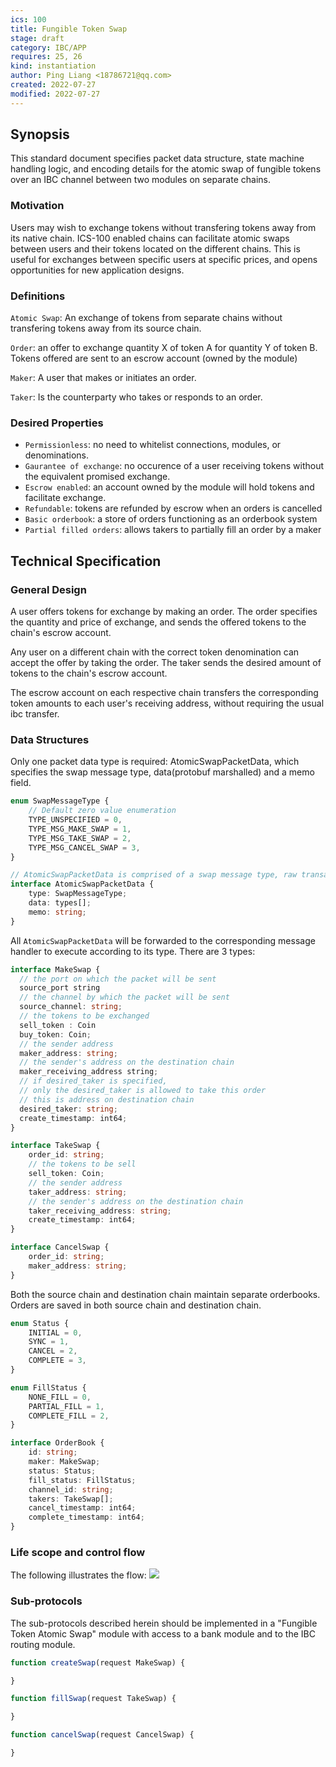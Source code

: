 ```yaml
---
ics: 100
title: Fungible Token Swap
stage: draft
category: IBC/APP
requires: 25, 26
kind: instantiation
author: Ping Liang <18786721@qq.com>
created: 2022-07-27
modified: 2022-07-27
---
```


## Synopsis

This standard document specifies packet data structure, state machine handling logic, and encoding details for the atomic swap of fungible tokens over an IBC channel between two modules on separate chains.

### Motivation

Users may wish to exchange tokens without transfering tokens away from its native chain. ICS-100 enabled chains can facilitate atomic swaps between users and their tokens located on the different chains. This is useful for exchanges between specific users at specific prices, and opens opportunities for new application designs.

### Definitions

`Atomic Swap`: An exchange of tokens from separate chains without transfering tokens away from its source chain.

`Order`: an offer to exchange quantity X of token A for quantity Y of token B. Tokens offered are sent to an escrow account (owned by the module)

`Maker`: A user that makes or initiates an order.

`Taker`: Is the counterparty who takes or responds to an order.

### Desired Properties

- `Permissionless`: no need to whitelist connections, modules, or denominations.
- `Gaurantee of exchange`: no occurence of a user receiving tokens without the equivalent promised exchange.
- `Escrow enabled`: an account owned by the module will hold tokens and facilitate exchange.
- `Refundable`: tokens are refunded by escrow when an orders is cancelled
- `Basic orderbook`: a store of orders functioning as an orderbook system
- `Partial filled orders`: allows takers to partially fill an order by a maker

## Technical Specification

### General Design

A user offers tokens for exchange by making an order. The order specifies the quantity and price of exchange, and sends the offered tokens to the chain's escrow account.

Any user on a different chain with the correct token denomination can accept the offer by taking the order. The taker sends the desired amount of tokens to the chain's escrow account.

The escrow account on each respective chain transfers the corresponding token amounts to each user's receiving address, without requiring the usual ibc transfer.

### Data Structures

Only one packet data type is required: AtomicSwapPacketData, which specifies the swap message type, data(protobuf marshalled) and a memo field.

```typescript
enum SwapMessageType {
	// Default zero value enumeration
	TYPE_UNSPECIFIED = 0,
	TYPE_MSG_MAKE_SWAP = 1,
	TYPE_MSG_TAKE_SWAP = 2,
	TYPE_MSG_CANCEL_SWAP = 3,
}

// AtomicSwapPacketData is comprised of a swap message type, raw transaction and optional memo field.
interface AtomicSwapPacketData {
	type: SwapMessageType;
	data: types[];
	memo: string;
}
```

All `AtomicSwapPacketData` will be forwarded to the corresponding message handler to execute according to its type. There are 3 types:

```typescript
interface MakeSwap {
  // the port on which the packet will be sent
  source_port string
  // the channel by which the packet will be sent
  source_channel: string;
  // the tokens to be exchanged
  sell_token : Coin
  buy_token: Coin;
  // the sender address
  maker_address: string;
  // the sender's address on the destination chain
  maker_receiving_address string;
  // if desired_taker is specified,
  // only the desired_taker is allowed to take this order
  // this is address on destination chain
  desired_taker: string;
  create_timestamp: int64;
}
```

```typescript
interface TakeSwap {
	order_id: string;
	// the tokens to be sell
	sell_token: Coin;
	// the sender address
	taker_address: string;
	// the sender's address on the destination chain
	taker_receiving_address: string;
	create_timestamp: int64;
}
```

```typescript
interface CancelSwap {
	order_id: string;
	maker_address: string;
}
```

Both the source chain and destination chain maintain separate orderbooks. Orders are saved in both source chain and destination chain.

```typescript
enum Status {
	INITIAL = 0,
	SYNC = 1,
	CANCEL = 2,
	COMPLETE = 3,
}

enum FillStatus {
	NONE_FILL = 0,
	PARTIAL_FILL = 1,
	COMPLETE_FILL = 2,
}

interface OrderBook {
	id: string;
	maker: MakeSwap;
	status: Status;
	fill_status: FillStatus;
	channel_id: string;
	takers: TakeSwap[];
	cancel_timestamp: int64;
	complete_timestamp: int64;
}
```

### Life scope and control flow

The following illustrates the flow:
<img src="./ibcswap.png"/>

### Sub-protocols

The sub-protocols described herein should be implemented in a "Fungible Token Atomic Swap" module with access to a bank module and to the IBC routing module.

```ts
function createSwap(request MakeSwap) {

}
```

```ts
function fillSwap(request TakeSwap) {

}
```

```ts
function cancelSwap(request CancelSwap) {

}
```
